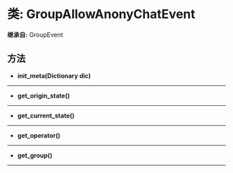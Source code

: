 # 类: GroupAllowAnonyChatEvent  
  
**继承自:** GroupEvent  
  
## 方法 
  
- **init_meta(Dictionary dic)**  
  
---  
  
- **get_origin_state()**  
  
---  
  
- **get_current_state()**  
  
---  
  
- **get_operator()**  
  
---  
  
- **get_group()**  
  
---  
  

